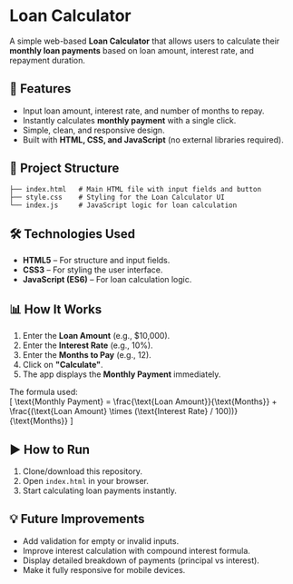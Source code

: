 # Loan Calculator  

A simple web-based **Loan Calculator** that allows users to calculate their **monthly loan payments** based on loan amount, interest rate, and repayment duration.  

## 🚀 Features  
- Input loan amount, interest rate, and number of months to repay.  
- Instantly calculates **monthly payment** with a single click.  
- Simple, clean, and responsive design.  
- Built with **HTML, CSS, and JavaScript** (no external libraries required).  

## 📂 Project Structure  
```
├── index.html   # Main HTML file with input fields and button
├── style.css    # Styling for the Loan Calculator UI
└── index.js     # JavaScript logic for loan calculation
```

## 🛠️ Technologies Used  
- **HTML5** – For structure and input fields.  
- **CSS3** – For styling the user interface.  
- **JavaScript (ES6)** – For loan calculation logic.  

## 📊 How It Works  
1. Enter the **Loan Amount** (e.g., $10,000).  
2. Enter the **Interest Rate** (e.g., 10%).  
3. Enter the **Months to Pay** (e.g., 12).  
4. Click on **"Calculate"**.  
5. The app displays the **Monthly Payment** immediately.  

The formula used:  
\[
\text{Monthly Payment} = \frac{\text{Loan Amount}}{\text{Months}} + \frac{(\text{Loan Amount} \times (\text{Interest Rate} / 100))}{\text{Months}}
\]

## ▶️ How to Run  
1. Clone/download this repository.  
2. Open `index.html` in your browser.  
3. Start calculating loan payments instantly.  

## 💡 Future Improvements  
- Add validation for empty or invalid inputs.  
- Improve interest calculation with compound interest formula.  
- Display detailed breakdown of payments (principal vs interest).  
- Make it fully responsive for mobile devices.  
 
